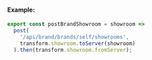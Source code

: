 #### Example:

```javascript
export const postBrandShowroom = showroom =>
  post(
    '/api/brand/brands/self/showrooms',
    transform.showroom.toServer(showroom)
  ).then(transform.showroom.fromServer);
```
